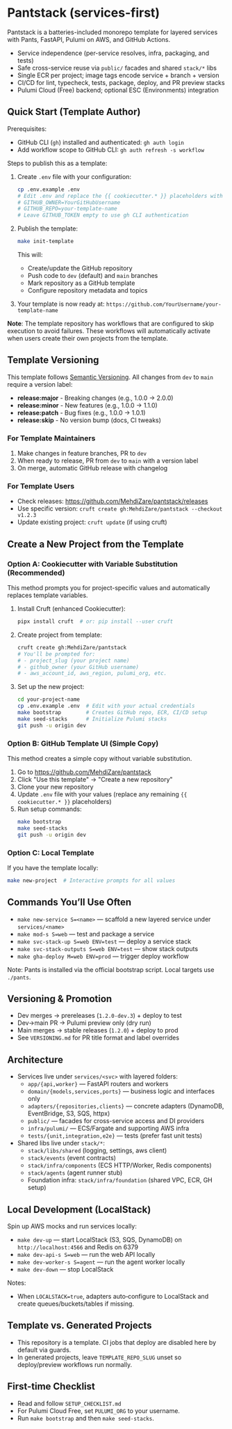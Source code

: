 # Pantstack (services-first)

Pantstack is a batteries-included monorepo template for layered services with Pants, FastAPI, Pulumi on AWS, and GitHub Actions.

- Service independence (per-service resolves, infra, packaging, and tests)
- Safe cross-service reuse via `public/` facades and shared `stack/*` libs
- Single ECR per project; image tags encode service + branch + version
- CI/CD for lint, typecheck, tests, package, deploy, and PR preview stacks
- Pulumi Cloud (Free) backend; optional ESC (Environments) integration

## Quick Start (Template Author)

Prerequisites:
- GitHub CLI (`gh`) installed and authenticated: `gh auth login`
- Add workflow scope to GitHub CLI: `gh auth refresh -s workflow`

Steps to publish this as a template:

1) Create `.env` file with your configuration:
   ```bash
   cp .env.example .env
   # Edit .env and replace the {{ cookiecutter.* }} placeholders with actual values:
   # GITHUB_OWNER=YourGitHubUsername
   # GITHUB_REPO=your-template-name
   # Leave GITHUB_TOKEN empty to use gh CLI authentication
   ```

2) Publish the template:
   ```bash
   make init-template
   ```
   This will:
   - Create/update the GitHub repository
   - Push code to `dev` (default) and `main` branches
   - Mark repository as a GitHub template
   - Configure repository metadata and topics

3) Your template is now ready at: `https://github.com/YourUsername/your-template-name`

**Note**: The template repository has workflows that are configured to skip execution to avoid failures. These workflows will automatically activate when users create their own projects from the template.

## Template Versioning

This template follows [Semantic Versioning](https://semver.org/). All changes from `dev` to `main` require a version label:

- **release:major** - Breaking changes (e.g., 1.0.0 → 2.0.0)
- **release:minor** - New features (e.g., 1.0.0 → 1.1.0)
- **release:patch** - Bug fixes (e.g., 1.0.0 → 1.0.1)
- **release:skip** - No version bump (docs, CI tweaks)

### For Template Maintainers
1. Make changes in feature branches, PR to `dev`
2. When ready to release, PR from `dev` to `main` with a version label
3. On merge, automatic GitHub release with changelog

### For Template Users
- Check releases: https://github.com/MehdiZare/pantstack/releases
- Use specific version: `cruft create gh:MehdiZare/pantstack --checkout v1.2.3`
- Update existing project: `cruft update` (if using cruft)

## Create a New Project from the Template

### Option A: Cookiecutter with Variable Substitution (Recommended)

This method prompts you for project-specific values and automatically replaces template variables.

1) Install Cruft (enhanced Cookiecutter):
   ```bash
   pipx install cruft  # or: pip install --user cruft
   ```

2) Create project from template:
   ```bash
   cruft create gh:MehdiZare/pantstack
   # You'll be prompted for:
   # - project_slug (your project name)
   # - github_owner (your GitHub username)
   # - aws_account_id, aws_region, pulumi_org, etc.
   ```

3) Set up the new project:
   ```bash
   cd your-project-name
   cp .env.example .env  # Edit with your actual credentials
   make bootstrap        # Creates GitHub repo, ECR, CI/CD setup
   make seed-stacks      # Initialize Pulumi stacks
   git push -u origin dev
   ```

### Option B: GitHub Template UI (Simple Copy)

This method creates a simple copy without variable substitution.

1) Go to https://github.com/MehdiZare/pantstack
2) Click "Use this template" → "Create a new repository"
3) Clone your new repository
4) Update `.env` file with your values (replace any remaining `{{ cookiecutter.* }}` placeholders)
5) Run setup commands:
   ```bash
   make bootstrap
   make seed-stacks
   git push -u origin dev
   ```

### Option C: Local Template

If you have the template locally:
```bash
make new-project  # Interactive prompts for all values
```

## Commands You’ll Use Often

- `make new-service S=<name>` — scaffold a new layered service under `services/<name>`
- `make mod-s S=web` — test and package a service
- `make svc-stack-up S=web ENV=test` — deploy a service stack
- `make svc-stack-outputs S=web ENV=test` — show stack outputs
- `make gha-deploy M=web ENV=prod` — trigger deploy workflow

Note: Pants is installed via the official bootstrap script. Local targets use `./pants`.

## Versioning & Promotion

- Dev merges → prereleases (`1.2.0-dev.3`) + deploy to test
- Dev→main PR → Pulumi preview only (dry run)
- Main merges → stable releases (`1.2.0`) + deploy to prod
- See `VERSIONING.md` for PR title format and label overrides

## Architecture

- Services live under `services/<svc>` with layered folders:
  - `app/{api,worker}` — FastAPI routers and workers
  - `domain/{models,services,ports}` — business logic and interfaces only
  - `adapters/{repositories,clients}` — concrete adapters (DynamoDB, EventBridge, S3, SQS, httpx)
  - `public/` — facades for cross-service access and DI providers
  - `infra/pulumi/` — ECS/Fargate and supporting AWS infra
  - `tests/{unit,integration,e2e}` — tests (prefer fast unit tests)
- Shared libs live under `stack/*`:
  - `stack/libs/shared` (logging, settings, aws client)
  - `stack/events` (event contracts)
  - `stack/infra/components` (ECS HTTP/Worker, Redis components)
  - `stack/agents` (agent runner stub)
  - Foundation infra: `stack/infra/foundation` (shared VPC, ECR, GH setup)

## Local Development (LocalStack)

Spin up AWS mocks and run services locally:

- `make dev-up` — start LocalStack (S3, SQS, DynamoDB) on `http://localhost:4566` and Redis on 6379
- `make dev-api-s S=web` — run the web API locally
- `make dev-worker-s S=agent` — run the agent worker locally
- `make dev-down` — stop LocalStack

Notes:
- When `LOCALSTACK=true`, adapters auto‑configure to LocalStack and create queues/buckets/tables if missing.

## Template vs. Generated Projects

- This repository is a template. CI jobs that deploy are disabled here by default via guards.
- In generated projects, leave `TEMPLATE_REPO_SLUG` unset so deploy/preview workflows run normally.

## First-time Checklist

- Read and follow `SETUP_CHECKLIST.md`
- For Pulumi Cloud Free, set `PULUMI_ORG` to your username.
- Run `make bootstrap` and then `make seed-stacks`.
